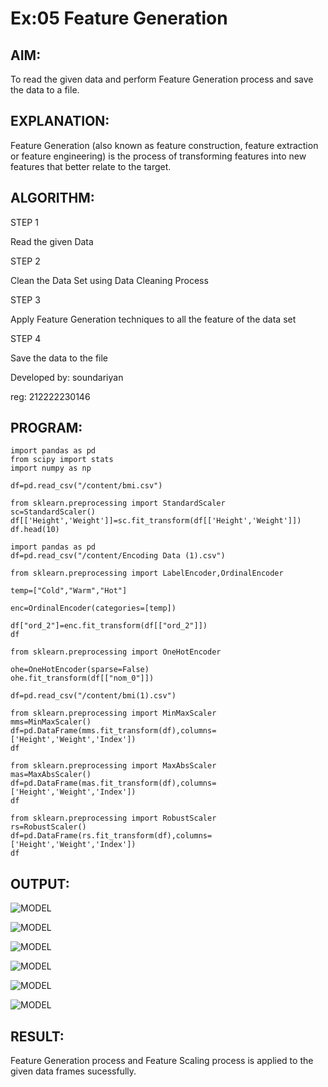 # Ex:05 Feature Generation

## AIM:

To read the given data and perform Feature Generation process and save the data to a file.

## EXPLANATION:

Feature Generation (also known as feature construction, feature extraction or feature engineering) is the process of transforming features into new features that better relate to the target.

## ALGORITHM:

STEP 1

Read the given Data

STEP 2

Clean the Data Set using Data Cleaning Process

STEP 3

Apply Feature Generation techniques to all the feature of the data set

STEP 4

Save the data to the file

Developed by: soundariyan 

reg: 212222230146


## PROGRAM:
```
import pandas as pd
from scipy import stats
import numpy as np

df=pd.read_csv("/content/bmi.csv")

from sklearn.preprocessing import StandardScaler
sc=StandardScaler()
df[['Height','Weight']]=sc.fit_transform(df[['Height','Weight']])
df.head(10)

import pandas as pd
df=pd.read_csv("/content/Encoding Data (1).csv")

from sklearn.preprocessing import LabelEncoder,OrdinalEncoder

temp=["Cold","Warm","Hot"]

enc=OrdinalEncoder(categories=[temp])

df["ord_2"]=enc.fit_transform(df[["ord_2"]])
df

from sklearn.preprocessing import OneHotEncoder

ohe=OneHotEncoder(sparse=False)
ohe.fit_transform(df[["nom_0"]])

df=pd.read_csv("/content/bmi(1).csv")

from sklearn.preprocessing import MinMaxScaler
mms=MinMaxScaler()
df=pd.DataFrame(mms.fit_transform(df),columns=['Height','Weight','Index'])
df

from sklearn.preprocessing import MaxAbsScaler
mas=MaxAbsScaler()
df=pd.DataFrame(mas.fit_transform(df),columns=['Height','Weight','Index'])
df

from sklearn.preprocessing import RobustScaler
rs=RobustScaler()
df=pd.DataFrame(rs.fit_transform(df),columns=['Height','Weight','Index'])
df
```

## OUTPUT:

![MODEL](https://user-images.githubusercontent.com/121222763/272937238-cb5339d6-d0c8-451e-9892-d67d3973888c.png)

![MODEL](https://user-images.githubusercontent.com/121222763/272939326-5ad23f86-e352-4aa2-a947-7e6f74c6fd32.png)

![MODEL](https://user-images.githubusercontent.com/121222763/272939683-f35107b7-61a9-4504-ab31-37631939a078.png)

![MODEL](https://user-images.githubusercontent.com/121222763/272939939-8352a24d-b87d-4eac-b14b-e6851d0c8e72.png)

![MODEL](https://user-images.githubusercontent.com/121222763/272939939-8352a24d-b87d-4eac-b14b-e6851d0c8e72.png)

![MODEL](https://user-images.githubusercontent.com/121222763/272940177-fee61260-15b8-49ff-8871-398abeb5bc14.png)

## RESULT:

Feature Generation process and Feature Scaling process is applied to the given data frames sucessfully.
